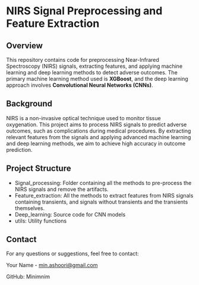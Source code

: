 # NIRS Signal Preprocessing and Feature Extraction

## Overview

This repository contains code for preprocessing Near-Infrared Spectroscopy (NIRS) signals, extracting features, and applying machine learning and deep learning methods to detect adverse outcomes. The primary machine learning method used is **XGBoost**, and the deep learning approach involves **Convolutional Neural Networks (CNNs)**.

## Background

NIRS is a non-invasive optical technique used to monitor tissue oxygenation. This project aims to process NIRS signals to predict adverse outcomes, such as complications during medical procedures. By extracting relevant features from the signals and applying advanced machine learning and deep learning methods, we aim to achieve high accuracy in outcome prediction.

## Project Structure

- Signal_processing: Folder containing all the methods to pre-process the NIRS signals and remove the artifacts.
- Feature_extraction: All the methods to extract features from NIRS signals containing transients, and signals without transients and the transients themselves.
- Deep_learning: Source code for CNN models
- utils: Utility functions

## Contact
For any questions or suggestions, feel free to contact:

Your Name - min.ashoori@gmail.com

GitHub: Minimnim
